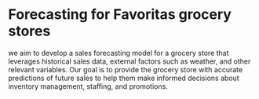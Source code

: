 # Forecasting for Favoritas grocery stores
 we aim to develop a sales forecasting model for a grocery store that leverages historical sales data, external factors such as weather, and other relevant variables. Our goal is to provide the grocery store with accurate predictions of future sales to help them make informed decisions about inventory management, staffing, and promotions.
